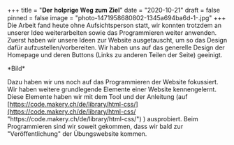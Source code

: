 +++
title = "𝐃𝐞𝐫 𝐡𝐨𝐥𝐩𝐫𝐢𝐠𝐞 𝐖𝐞𝐠 𝐳𝐮𝐦 𝐙𝐢𝐞𝐥"
date = "2020-10-21"
draft = false
pinned = false
image = "photo-1471958680802-1345a694ba6d-1-.jpg"
+++
Die Arbeit fand heute ohne Aufsichtsperson statt, wir konnten trotzdem an unserer Idee weiterarbeiten sowie das Programmieren weiter anwenden. Zuerst haben wir unsere Ideen zur Website ausgetauscht, um so das Design dafür aufzustellen/vorbereiten. Wir haben uns auf das generelle Design der Homepage und deren Buttons (Links zu anderen Teilen der Seite) geeinigt.

\*Bild\*

Dazu haben wir uns noch auf das Programmieren der Website fokussiert. Wir haben weitere grundlegende Elemente einer Website kennengelernt. Diese Elemente haben wir mit dem Tool und der Anleitung (auf <!--StartFragment-->[https://code.makery.ch/de/library/html-css/](https://code.makery.ch/de/library/html-css/ "https\://code.makery.ch/de/library/html-css/")<!--EndFragment--> ) ausprobiert. Beim Programmieren sind wir soweit gekommen, dass wir bald zur "Veröffentlichung" der Übungswebsite kommen.